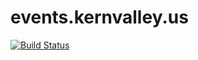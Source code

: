 # events.kernvalley.us
[![Build Status](https://travis-ci.org/kernvalley/events.kernvalley.us.svg?branch=master)](https://travis-ci.org/kernvalley/events.kernvalley.us)
